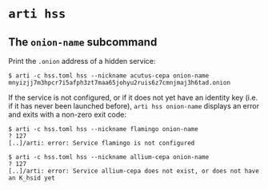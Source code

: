 # `arti hss`

## The `onion-name` subcommand

Print the `.onion` address of a hidden service:

```console
$ arti -c hss.toml hss --nickname acutus-cepa onion-name
mnyizjj7m3hpcr7i5afph3zt7maa65johyu2ruis6z7cmnjmaj3h6tad.onion

```

If the service is not configured, or if it does not yet have an identity key
(i.e. if it has never been launched before), `arti hss onion-name` displays an
error and exits with a non-zero exit code:

```
$ arti -c hss.toml hss --nickname flamingo onion-name
? 127
[..]/arti: error: Service flamingo is not configured

$ arti -c hss.toml hss --nickname allium-cepa onion-name
? 127
[..]/arti: error: Service allium-cepa does not exist, or does not have an K_hsid yet

```
